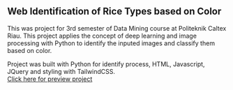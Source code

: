 ## Web Identification of Rice Types based on Color

This was project for 3rd semester of Data Mining course at Politeknik Caltex Riau. This project applies the concept of deep learning and image processing with Python to identify the inputed images and classify them based on color.

Project was built with Python for identify process, HTML, Javascript, JQuery and styling with TailwindCSS.<br>
[Click here for preview project](https://hibatillah.github.io/ProjectPD)
